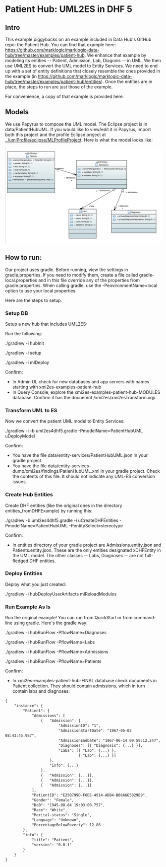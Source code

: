 # Patient Hub: UML2ES in DHF 5

## Intro
This example piggybacks on an example included in Data Hub's GitHub repo: the Patient Hub. You can find that example here: <https://github.com/marklogic/marklogic-data-hub/tree/master/examples/patient-hub>. We enhance that example by modeling its entities -- Patient, Admission, Lab, Diagonis -- in UML. We then use UML2ES to convert the UML model to Entity Services. We need to end up with a set of entity definitions that closely resemble the ones provided in the example (in <https://github.com/marklogic/marklogic-data-hub/tree/master/examples/patient-hub/entities>). Once the entities are in place, the steps to run are just those of the example. 

For convenience, a copy of that example is provided here.

## Models
We use Papyrus to compose the UML model. The Eclipse project is in data/PatientHubUML. If you would like to view/edit it in Papyrus, import both this project and the profile Eclipse project at [../umlProfile/eclipse/MLProfileProject](../../umlProfile/eclipse/MLProfileProject). Here is what the model looks like:

![PatientHubPapyrus](../umlModels/PatientHubUML.png)

## How to run:

Our project uses gradle. Before running, view the settings in gradle.properties. If you need to modify them, create a file called gradle-local.properties and in this file override any of the properties from gradle.properties. When calling gradle, use the -PenvironmentName=local option to use your local properties.

Here are the steps to setup.

### Setup DB
Setup a new hub that includes UML2ES: 

Run the following:

./gradlew -i hubInit 

./gradlew -i setup

./gradlew -i mlDeploy 

Confirm:
- In Admin UI, check for new databases and app servers with names starting with xmi2es-examples-patient-hub
- In Query Console, explore the xmi2es-examples-patient-hub-MODULES database. Confirm it has the docuemnt /xmi2es/xmi2esTransform.xqy.

### Transform UML to ES

Now we convert the patient UML model to Entity Services:

./gradlew -i -b uml2es4dhf5.gradle -PmodelName=PatientHubUML uDeployModel

Confirm:
- You have the file data/entity-services/PatientHubUML.json in your gradle project.
- You have the file data/entity-services-dump/xmi2es/findings/PatienHubUML.xml in your gradle project. Check the contents of this file. It should not indicate any UML-ES conversion issues.

### Create Hub Entities

Create DHF entities (like the original ones in the directory entities_fromDHFExample) by running this:

./gradlew -b uml2es4dhf5.gradle -i uCreateDHFEntities -PmodelName=PatientHubUML -PentitySelect=stereotype

Confirm:
- In entities directory of your gradle project are Admissions.entity.json and Patients.entity.json. These are the only entities designated xDHFEntity in the UML model. The other classes -- Labs, Diagnoses -- are not full-fledged DHF entities.

### Deploy Entities

Deploy what you just created:

./gradlew -i hubDeployUserArtifacts mlReloadModules

### Run Example As Is

Run the original example! You can run from QuickStart or from command-line using gradle. Here's the gradle way:

./gradlew -i hubRunFlow -PflowName=Diagnoses

./gradlew -i hubRunFlow -PflowName=Labs

./gradlew -i hubRunFlow -PflowName=Admissions

./gradlew -i hubRunFlow -PflowName=Patients

Confirm:
- In xmi2es-examples-patient-hub-FINAL database check documents in Patient collection. They should contain admissions, which in turn contain labs and diagnoses:

```
{
    "instance": {
        "Patient": {
            "Admissions": [
                {   "Admission": {
                        "AdmissionID": "1",
                        "AdmissionStartDate": "1967-06-02 08:43:45.987",
                        "AdmissionEndDate": "1967-06-14 09:59:12.247",
                        "Diagnoses": [{ "Diagnosis": {...} }],
                        "Labs": [{ "Lab": {...} },
                                 { "Lab": {...} }]
                    },
                    "info": {...}
                },
                {   "Admission": {...}},
                {   "Admission": {...}},
                {   "Admission": {...}}
            ],
            "PatientID": "E250799D-F6DE-4914-ADB4-B08A6E5029B9",
            "Gender": "Female",
            "DoB": "1945-08-04 19:03:00.757",
            "Race": "White",
            "Marital-status": "Single",
            "Language": "Unknown",
            "PercentageBelowPoverty": 12.86
        },
        "info": {
            "title": "Patient",
            "version": "0.0.1"
        }
    }
}
```






